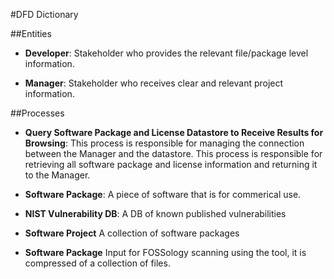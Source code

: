 #DFD Dictionary

##Entities

* **Developer**: 
Stakeholder who provides the relevant file/package level information.

* **Manager**:
Stakeholder who receives clear and relevant project information.

##Processes

* **Query Software Package and License Datastore to Receive Results for Browsing**: 
This process is responsible for managing the connection between the Manager and the datastore. This process is responsible for retrieving all software package and license information and returning it to the Manager.



* **Software Package**:
A piece of software that is for commerical use.

* **NIST Vulnerability DB**:
A DB of known published vulnerabilities

* **Software Project**
A collection of software packages

* **Software Package**
Input for FOSSology scanning using the tool, it is compressed of a collection of files.
